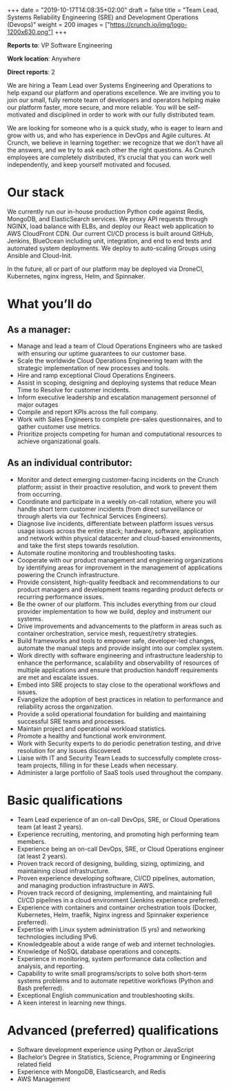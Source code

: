 +++
date = "2019-10-17T14:08:35+02:00"
draft = false
title = "Team Lead, Systems Reliability Engineering (SRE) and Development Operations (Devops)"
weight = 200
images = ["https://crunch.io/img/logo-1200x630.png"]
+++

**Reports to**: VP Software Engineering

**Work location**: Anywhere

**Direct reports**: 2

We are hiring a Team Lead over Systems Engineering and Operations to help expand our platform and operations excellence. We are inviting you to join our small, fully remote team of developers and operators helping make our platform faster, more secure, and more reliable. You will be self-motivated and disciplined in order to work with our fully distributed team.

We are looking for someone who is a quick study, who is eager to learn and grow with us, and who has experience in DevOps and Agile cultures. At Crunch, we believe in learning together: we recognize that we don’t have all the answers, and we try to ask each other the right questions. As Crunch employees are completely distributed, it’s crucial that you can work well independently, and keep yourself motivated and focused.

# Our stack

We currently run our in-house production Python code against Redis, MongoDB, and ElasticSearch services. We proxy API requests through NGINX, load balance with ELBs, and deploy our React web application to AWS CloudFront CDN. Our current CI/CD process is built around GitHub, Jenkins, BlueOcean including unit, integration, and end to end tests and automated system deployments. We deploy to auto-scaling Groups using Ansible and Cloud-Init.

In the future, all or part of our platform may be deployed via DroneCI, Kubernetes, nginx ingress, Helm, and Spinnaker.

# What you’ll do

## As a manager:

- Manage and lead a team of Cloud Operations Engineers who are tasked with ensuring our uptime guarantees to our customer base.
- Scale the worldwide Cloud Operations Engineering team with the strategic implementation of new processes and tools.
- Hire and ramp exceptional Cloud Operations Engineers.
- Assist in scoping, designing and deploying systems that reduce Mean Time to Resolve for customer incidents.
- Inform executive leadership and escalation management personnel of major outages
- Compile and report KPIs across the full company.
- Work with Sales Engineers to complete pre-sales questionnaires, and to gather customer use metrics.
- Prioritize projects competing for human and computational resources to achieve organizational goals.

## As an individual contributor:

- Monitor and detect emerging customer-facing incidents on the Crunch platform; assist in their proactive resolution, and work to prevent them from occurring.
- Coordinate and participate in a weekly on-call rotation, where you will handle short term customer incidents (from direct surveillance or through alerts via our Technical Services Engineers).
- Diagnose live incidents, differentiate between platform issues versus usage issues across the entire stack; hardware, software, application and network within physical datacenter and cloud-based environments, and take the first steps towards resolution.
- Automate routine monitoring and troubleshooting tasks.
- Cooperate with our product management and engineering organizations by identifying areas for improvement in the management of applications powering the Crunch infrastructure.
- Provide consistent, high-quality feedback and recommendations to our product managers and development teams regarding product defects or recurring performance issues.
- Be the owner of our platform. This includes everything from our cloud provider implementation to how we build, deploy and instrument our systems.
- Drive improvements and advancements to the platform in areas such as container orchestration, service mesh, request/retry strategies.
- Build frameworks and tools to empower safe, developer-led changes, automate the manual steps and provide insight into our complex system.
- Work directly with software engineering and infrastructure leadership to enhance the performance, scalability and observability of resources of multiple applications and ensure that production handoff requirements are met and escalate issues.
- Embed into SRE projects to stay close to the operational workflows and issues.
- Evangelize the adoption of best practices in relation to performance and reliability across the organization.
- Provide a solid operational foundation for building and maintaining successful SRE teams and processes.
- Maintain project and operational workload statistics.
- Promote a healthy and functional work environment.
- Work with Security experts to do periodic penetration testing, and drive resolution for any issues discovered.
- Liaise with IT and Security Team Leads to successfully complete cross-team projects, filling in for these Leads when necessary.
- Administer a large portfolio of SaaS tools used throughout the company.

# Basic qualifications

- Team Lead experience of an on-call DevOps, SRE, or Cloud Operations team (at least 2 years).
- Experience recruiting, mentoring, and promoting high performing team members.
- Experience being an on-call DevOps, SRE, or Cloud Operations engineer (at least 2 years).
- Proven track record of designing, building, sizing, optimizing, and maintaining cloud infrastructure.
- Proven experience developing software, CI/CD pipelines, automation, and managing production infrastructure in AWS.
- Proven track record of designing, implementing, and maintaining full CI/CD pipelines in a cloud environment (Jenkins experience preferred).
- Experience with containers and container orchestration tools (Docker, Kubernetes, Helm, traefik, Nginx ingress and Spinnaker experience preferred).
- Expertise with Linux system administration (5 yrs) and networking technologies including IPv6.
- Knowledgeable about a wide range of web and internet technologies.
- Knowledge of NoSQL database operations and concepts.
- Experience in monitoring, system performance data collection and analysis, and reporting.
- Capability to write small programs/scripts to solve both short-term systems problems and to automate repetitive workflows (Python and Bash preferred).
- Exceptional English communication and troubleshooting skills.
- A keen interest in learning new things.

# Advanced (preferred) qualifications

- Software development experience using Python or JavaScript
- Bachelor’s Degree in Statistics, Science, Programming or Engineering related field
- Experience with MongoDB, Elasticsearch, and Redis
- AWS Management